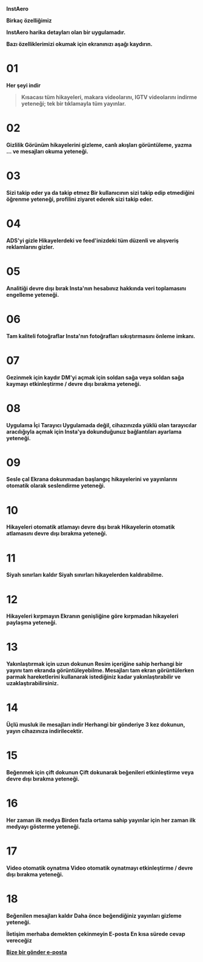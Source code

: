 <b>InstAero

Birkaç özelliğimiz

InstAero harika detayları olan bir uygulamadır.

Bazı özelliklerimizi okumak için ekranınızı aşağı kaydırın.

<h1>01</h1>

Her şeyi indir
> Kısacası tüm hikayeleri, makara videolarını, IGTV videolarını indirme yeteneği; tek bir tıklamayla tüm yayınlar.

<h1>02</h1>

Gizlilik
Görünüm hikayelerini gizleme, canlı akışları görüntüleme, yazma ... ve mesajları okuma yeteneği.

<h1>03</h1>

Sizi takip eder ya da takip etmez
Bir kullanıcının sizi takip edip etmediğini öğrenme yeteneği, profilini ziyaret ederek sizi takip eder.

<h1>04</h1>

ADS'yi gizle
Hikayelerdeki ve feed'inizdeki tüm düzenli ve alışveriş reklamlarını gizler.

<h1>05</h1>

Analitiği devre dışı bırak
Insta'nın hesabınız hakkında veri toplamasını engelleme yeteneği.

<h1>06</h1>

Tam kaliteli fotoğraflar
Insta'nın fotoğrafları sıkıştırmasını önleme imkanı.

<h1>07</h1>

Gezinmek için kaydır
DM'yi açmak için soldan sağa veya soldan sağa kaymayı etkinleştirme / devre dışı bırakma yeteneği.

<h1>08</h1>

Uygulama İçi Tarayıcı
Uygulamada değil, cihazınızda yüklü olan tarayıcılar aracılığıyla açmak için Insta'ya dokunduğunuz bağlantıları ayarlama yeteneği.

<h1>09</h1>

Sesle çal
Ekrana dokunmadan başlangıç hikayelerini ve yayınlarını otomatik olarak seslendirme yeteneği.

<h1>10</h1>

Hikayeleri otomatik atlamayı devre dışı bırak
Hikayelerin otomatik atlamasını devre dışı bırakma yeteneği.

<h1>11</h1>

Siyah sınırları kaldır
Siyah sınırları hikayelerden kaldırabilme.

<h1>12</h1>

Hikayeleri kırpmayın
Ekranın genişliğine göre kırpmadan hikayeleri paylaşma yeteneği.

<h1>13</h1>

Yakınlaştırmak için uzun dokunun
Resim içeriğine sahip herhangi bir yayını tam ekranda görüntüleyebilme. Mesajları tam ekran görüntülerken parmak hareketlerini kullanarak istediğiniz kadar yakınlaştırabilir ve uzaklaştırabilirsiniz.

<h1>14</h1>

Üçlü musluk ile mesajları indir
Herhangi bir gönderiye 3 kez dokunun, yayın cihazınıza indirilecektir.

<h1>15</h1>

Beğenmek için çift dokunun
Çift dokunarak beğenileri etkinleştirme veya devre dışı bırakma yeteneği.

<h1>16</h1>

Her zaman ilk medya
Birden fazla ortama sahip yayınlar için her zaman ilk medyayı gösterme yeteneği.

<h1>17</h1>

Video otomatik oynatma
Video otomatik oynatmayı etkinleştirme / devre dışı bırakma yeteneği.

<h1>18</h1>

Beğenilen mesajları kaldır
Daha önce beğendiğiniz yayınları gizleme yeteneği.

İletişim
merhaba demekten çekinmeyin
E-posta
En kısa sürede cevap vereceğiz

[Bize bir gönder e-posta](mailto:admin@hazarbozkurt.com)
